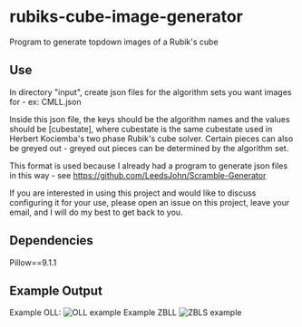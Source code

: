 # rubiks-cube-image-generator
Program to generate topdown images of a Rubik's cube

## Use
In directory "input", create json files for the algorithm sets you want images for - ex: CMLL.json

Inside this json file, the keys should be the algorithm names and the values should be [cubestate], where cubestate is the same cubestate used in Herbert Kociemba's two phase Rubik's cube solver. Certain pieces can also be greyed out - greyed out pieces can be determined by the algorithm set.

This format is used because I already had a program to generate json files in this way - see https://github.com/LeedsJohn/Scramble-Generator

If you are interested in using this project and would like to discuss configuring it for your use, please open an issue on this project, leave your email, and I will do my best to get back to you.

## Dependencies

Pillow==9.1.1

## Example Output
Example OLL:
![OLL example](https://ibb.co/HVJsjYy)
Example ZBLL
![ZBLS example](https://ibb.co/bPd50f8)